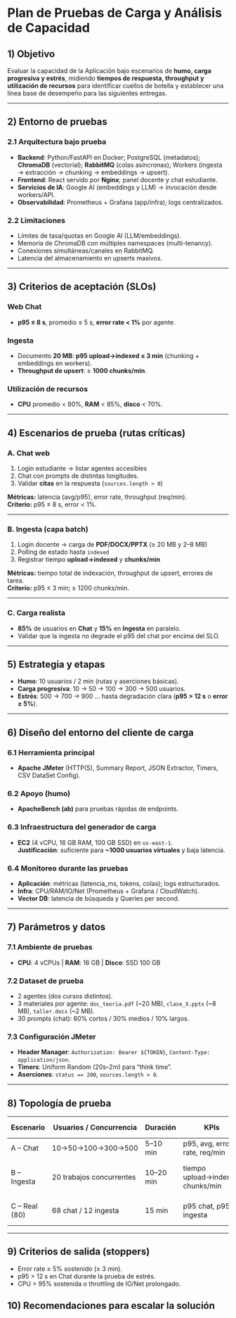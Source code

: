 # Plan de Pruebas de Carga y Análisis de Capacidad

## 1) Objetivo
Evaluar la capacidad de la Aplicación bajo escenarios de **humo, carga progresiva y estrés**, midiendo **tiempos de respuesta, throughput y utilización de recursos** para identificar cuellos de botella y establecer una línea base de desempeño para las siguientes entregas.

---

## 2) Entorno de pruebas

### 2.1 Arquitectura bajo prueba
- **Backend**: Python/FastAPI en Docker; PostgreSQL (metadatos); **ChromaDB** (vectorial); **RabbitMQ** (colas asíncronas); Workers (ingesta → extracción → chunking → embeddings → upsert).  
- **Frontend**: React servido por **Nginx**; panel docente y chat estudiante.  
- **Servicios de IA**: Google AI (embeddings y LLM) → invocación desde workers/API.  
- **Observabilidad**: Prometheus + Grafana (app/infra); logs centralizados.

### 2.2 Limitaciones
- Límites de tasa/quotas en Google AI (LLM/embeddings).  
- Memoria de ChromaDB con múltiples namespaces (multi-tenancy).  
- Conexiones simultáneas/canales en RabbitMQ.  
- Latencia del almacenamiento en upserts masivos.

---

## 3) Criterios de aceptación (SLOs)

### Web Chat
- **p95 ≤ 8 s**, promedio ≤ 5 s, **error rate < 1%** por agente.

### Ingesta
- Documento **20 MB**: **p95 upload→indexed ≤ 3 min** (chunking + embeddings en workers).  
- **Throughput de upsert**: ≥ **1000 chunks/min**.

### Utilización de recursos
- **CPU** promedio < 80%, **RAM** < 85%, **disco** < 70%.

---

## 4) Escenarios de prueba (rutas críticas)

### A. Chat web
1. Login estudiante → listar agentes accesibles  
2. Chat con prompts de distintas longitudes.
3. Validar **citas** en la respuesta (`sources.length > 0`)  

**Métricas:** latencia (avg/p95), error rate, throughput (req/min).  
**Criterio:** p95 ≤ 8 s, error < 1%.

---

### B. Ingesta (capa batch)
1. Login docente → carga de **PDF/DOCX/PPTX** (≥ 20 MB y 2–8 MB)  
2. Polling de estado hasta `indexed`  
3. Registrar tiempo **upload→indexed** y **chunks/min**  

**Métricas:** tiempo total de indexación, throughput de upsert, errores de tarea.  
**Criterio:** p95 ≤ 3 min; ≥ 1200 chunks/min.

---

### C. Carga realista
- **85%** de usuarios en **Chat** y **15%** en **Ingesta** en paralelo.  
- Validar que la ingesta no degrade el p95 del chat por encima del SLO.

---

## 5) Estrategia y etapas
- **Humo**: 10 usuarios / 2 min (rutas y aserciones básicas).  
- **Carga progresiva**: 10 → 50 → 100 → 300 → 500 usuarios.  
- **Estrés**: 500 → 700 → 900 … hasta degradación clara (**p95 > 12 s** o **error ≥ 5%**).  

---

## 6) Diseño del entorno del cliente de carga

### 6.1 Herramienta principal
- **Apache JMeter** (HTTP(S), Summary Report, JSON Extractor, Timers, CSV DataSet Config).  

### 6.2 Apoyo (humo)
- **ApacheBench (ab)** para pruebas rápidas de endpoints.

### 6.3 Infraestructura del generador de carga
- **EC2** (4 vCPU, 16 GB RAM, 100 GB SSD) en `us-east-1`.  
  **Justificación**: suficiente para **~1000 usuarios virtuales** y baja latencia.

### 6.4 Monitoreo durante las pruebas
- **Aplicación**: métricas (latencia_ms, tokens, colas); logs estructurados.  
- **Infra**: CPU/RAM/IO/Net (Prometheus + Grafana / CloudWatch).  
- **Vector DB**: latencia de búsqueda y Queries per second.

---

## 7) Parámetros y datos

### 7.1 Ambiente de pruebas
- **CPU**: 4 vCPUs | **RAM**: 16 GB | **Disco**: SSD 100 GB 

### 7.2 Dataset de prueba
- 2 agentes (dos cursos distintos).  
- 3 materiales por agente: `doc_teoria.pdf` (~20 MB), `clase_X.pptx` (~8 MB), `taller.docx` (~2 MB).  
- 30 prompts (chat): 60% cortos / 30% medios / 10% largos.

### 7.3 Configuración JMeter
- **Header Manager**: `Authorization: Bearer ${TOKEN}`, `Content-Type: application/json`.  
- **Timers**: Uniform Random (20s–2m) para “think time”.  
- **Aserciones**: `status == 200`, `sources.length > 0`.

---

## 8) Topología de prueba

| Escenario   | Usuarios / Concurrencia  | Duración  | KPIs                              | Resultado esperado              |
| ----------- | ------------------------ | --------- | --------------------------------- | ------------------------------- |
| A – Chat    | 10→50→100→300→500        | 5–10 min  | p95, avg, error rate, req/min     | p95 ≤ 8 s, err < 1%             |
| B – Ingesta | 20 trabajos concurrentes | 10–20 min | tiempo upload→indexed, chunks/min | p95 ≤ 3 min; ≥ 1000 chunks/min  |
| C – Real (80)| 68 chat / 12 ingesta     | 15 min    | p95 chat, p95 ingesta             | p95 chat ≤ 8 s; ingesta ≤ 3 min |

---

## 9) Criterios de salida (stoppers)

- Error rate ≥ 5% sostenido (≥ 3 min).
- p95 > 12 s en Chat durante la prueba de estrés.
- CPU > 95% sostenida o throttling de IO/Net prolongado.

## 10) Recomendaciones para escalar la solución

